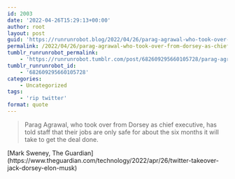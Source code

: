 ```yaml
---
id: 2003
date: '2022-04-26T15:29:13+00:00'
author: root
layout: post
guid: 'https://runrunrobot.blog/2022/04/26/parag-agrawal-who-took-over-from-dorsey-as-chief/'
permalink: /2022/04/26/parag-agrawal-who-took-over-from-dorsey-as-chief/
tumblr_runrunrobot_permalink:
    - 'https://runrunrobot.tumblr.com/post/682609295660105728/parag-agrawal-who-took-over-from-dorsey-as-chief'
tumblr_runrunrobot_id:
    - '682609295660105728'
categories:
    - Uncategorized
tags:
    - 'rip twitter'
format: quote
---
```


> Parag Agrawal, who took over from Dorsey as chief executive, has told staff that their jobs are only safe for about the six months it will take to get the deal done.

<div class="attribution">[Mark Sweney, The Guardian](https://www.theguardian.com/technology/2022/apr/26/twitter-takeover-jack-dorsey-elon-musk)</div>